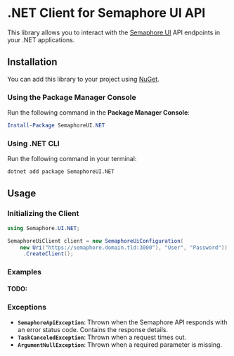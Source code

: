 # .NET Client for Semaphore UI API

This library allows you to interact with the [Semaphore UI](https://github.com/semaphoreui/semaphore) API endpoints in your .NET applications.

## Installation

You can add this library to your project using [NuGet](https://www.nuget.org/).

### Using the Package Manager Console

Run the following command in the **Package Manager Console**:

```powershell
Install-Package SemaphoreUI.NET
```

### Using .NET CLI
Run the following command in your terminal:

```bash
dotnet add package SemaphoreUI.NET
```

## Usage

### Initializing the Client

```csharp
using Semaphore.UI.NET;

SemaphoreUiClient client = new SemaphoreUiConfiguration(
    new Uri("https://semaphore.domain.tld:3000"), "User", "Password"))
     .CreateClient();
```

### Examples

#### TODO:

### Exceptions

- **`SemaphoreApiException`**: Thrown when the Semaphore API responds with an error status code. Contains the response details.
- **`TaskCanceledException`**: Thrown when a request times out.
- **`ArgumentNullException`**: Thrown when a required parameter is missing.
